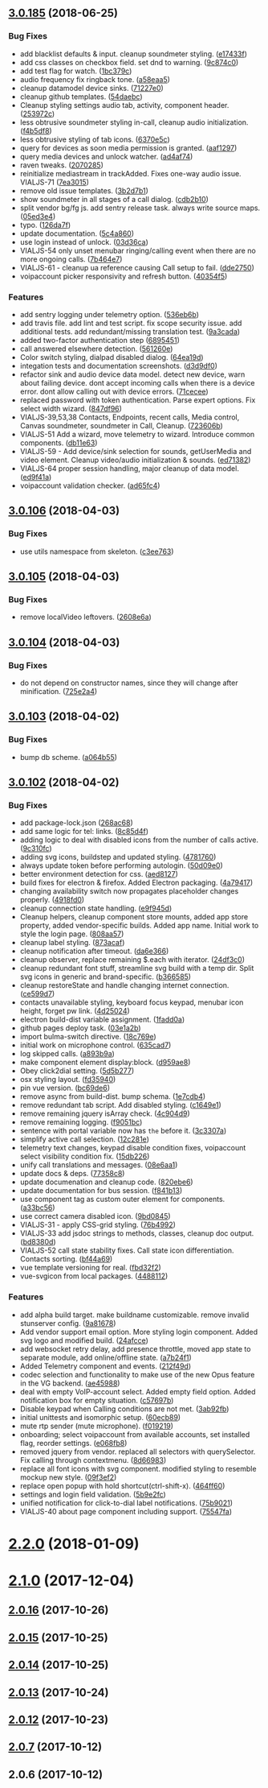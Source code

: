 <a name="3.0.185"></a>
## [3.0.185](https://github.com/voipgrid/vialer-js/compare/v3.0.106...v3.0.185) (2018-06-25)


### Bug Fixes

* add blacklist defaults & input. cleanup soundmeter styling. ([e17433f](https://github.com/voipgrid/vialer-js/commit/e17433f))
* add css classes on checkbox field. set dnd to warning. ([9c874c0](https://github.com/voipgrid/vialer-js/commit/9c874c0))
* add test flag for watch. ([1bc379c](https://github.com/voipgrid/vialer-js/commit/1bc379c))
* audio frequency fix ringback tone. ([a58eaa5](https://github.com/voipgrid/vialer-js/commit/a58eaa5))
* cleanup datamodel device sinks. ([71227e0](https://github.com/voipgrid/vialer-js/commit/71227e0))
* cleanup github templates. ([54daebc](https://github.com/voipgrid/vialer-js/commit/54daebc))
* Cleanup styling settings audio tab, activity, component header. ([253972c](https://github.com/voipgrid/vialer-js/commit/253972c))
* less obtrusive soundmeter styling in-call, cleanup audio initialization. ([f4b5df8](https://github.com/voipgrid/vialer-js/commit/f4b5df8))
* less obtrusive styling of tab icons. ([6370e5c](https://github.com/voipgrid/vialer-js/commit/6370e5c))
* query for devices as soon media permission is granted. ([aaf1297](https://github.com/voipgrid/vialer-js/commit/aaf1297))
* query media devices and unlock watcher. ([ad4af74](https://github.com/voipgrid/vialer-js/commit/ad4af74))
* raven tweaks. ([2070285](https://github.com/voipgrid/vialer-js/commit/2070285))
* reinitialize mediastream in trackAdded. Fixes one-way audio issue. VIALJS-71 ([7ea3015](https://github.com/voipgrid/vialer-js/commit/7ea3015))
* remove old issue templates. ([3b2d7b1](https://github.com/voipgrid/vialer-js/commit/3b2d7b1))
* show soundmeter in all stages of a call dialog. ([cdb2b10](https://github.com/voipgrid/vialer-js/commit/cdb2b10))
* split vendor bg/fg js. add sentry release task. always write source maps. ([05ed3e4](https://github.com/voipgrid/vialer-js/commit/05ed3e4))
* typo. ([126da7f](https://github.com/voipgrid/vialer-js/commit/126da7f))
* update documentation. ([5c4a860](https://github.com/voipgrid/vialer-js/commit/5c4a860))
* use login instead of unlock. ([03d36ca](https://github.com/voipgrid/vialer-js/commit/03d36ca))
* VIALJS-54 only unset menubar ringing/calling event when there are no more ongoing calls. ([7b464e7](https://github.com/voipgrid/vialer-js/commit/7b464e7))
* VIALJS-61 - cleanup ua reference causing Call setup to fail. ([dde2750](https://github.com/voipgrid/vialer-js/commit/dde2750))
* voipaccount picker responsivity and refresh button. ([40354f5](https://github.com/voipgrid/vialer-js/commit/40354f5))


### Features

* add sentry logging under telemetry option. ([536eb6b](https://github.com/voipgrid/vialer-js/commit/536eb6b))
* add travis file. add lint and test script. fix scope security issue. add additional tests. add redundant/missing translation test. ([9a3cada](https://github.com/voipgrid/vialer-js/commit/9a3cada))
* added two-factor authentication step ([6895451](https://github.com/voipgrid/vialer-js/commit/6895451))
* call answered elsewhere detection. ([561260e](https://github.com/voipgrid/vialer-js/commit/561260e))
* Color switch styling, dialpad disabled dialog. ([64ea19d](https://github.com/voipgrid/vialer-js/commit/64ea19d))
* integation tests and documentation screenshots. ([d3d9df0](https://github.com/voipgrid/vialer-js/commit/d3d9df0))
* refactor sink and audio device data model. detect new device, warn about failing device. dont accept incoming calls when there is a device error. dont allow calling out with device errors. ([71cecee](https://github.com/voipgrid/vialer-js/commit/71cecee))
* replaced password with token authentication. Parse expert options. Fix select width wizard. ([847df96](https://github.com/voipgrid/vialer-js/commit/847df96))
* VIALJS-39,53,38 Contacts, Endpoints, recent calls, Media control, Canvas soundmeter, soundmeter in Call, Cleanup. ([723606b](https://github.com/voipgrid/vialer-js/commit/723606b))
* VIALJS-51 Add a wizard, move telemetry to wizard. Introduce common components. ([db11e63](https://github.com/voipgrid/vialer-js/commit/db11e63))
* VIALJS-59 - Add device/sink selection for sounds, getUserMedia and video element. Cleanup video/audio initialization & sounds. ([ed71382](https://github.com/voipgrid/vialer-js/commit/ed71382))
* VIALJS-64 proper session handling, major cleanup of data model. ([ed9f41a](https://github.com/voipgrid/vialer-js/commit/ed9f41a))
* voipaccount validation checker. ([ad65fc4](https://github.com/voipgrid/vialer-js/commit/ad65fc4))



<a name="3.0.106"></a>
## [3.0.106](https://github.com/voipgrid/vialer-js/compare/v3.0.105...v3.0.106) (2018-04-03)


### Bug Fixes

* use utils namespace from skeleton. ([c3ee763](https://github.com/voipgrid/vialer-js/commit/c3ee763))



<a name="3.0.105"></a>
## [3.0.105](https://github.com/voipgrid/vialer-js/compare/v3.0.104...v3.0.105) (2018-04-03)


### Bug Fixes

* remove localVideo leftovers. ([2608e6a](https://github.com/voipgrid/vialer-js/commit/2608e6a))



<a name="3.0.104"></a>
## [3.0.104](https://github.com/voipgrid/vialer-js/compare/v3.0.103...v3.0.104) (2018-04-03)


### Bug Fixes

* do not depend on constructor names, since they will change after minification. ([725e2a4](https://github.com/voipgrid/vialer-js/commit/725e2a4))



<a name="3.0.103"></a>
## [3.0.103](https://github.com/voipgrid/vialer-js/compare/v3.0.102...v3.0.103) (2018-04-02)


### Bug Fixes

* bump db scheme. ([a064b55](https://github.com/voipgrid/vialer-js/commit/a064b55))



<a name="3.0.102"></a>
## [3.0.102](https://github.com/voipgrid/vialer-js/compare/v2.2.0...v3.0.102) (2018-04-02)


### Bug Fixes

* add package-lock.json ([268ac68](https://github.com/voipgrid/vialer-js/commit/268ac68))
* add same logic for tel: links. ([8c85d4f](https://github.com/voipgrid/vialer-js/commit/8c85d4f))
* adding logic to deal with disabled icons from the number of calls active. ([9c310fc](https://github.com/voipgrid/vialer-js/commit/9c310fc))
* adding svg icons, buildstep and updated styling. ([4781760](https://github.com/voipgrid/vialer-js/commit/4781760))
* always update token before performing autologin. ([50d09e0](https://github.com/voipgrid/vialer-js/commit/50d09e0))
* better environment detection for css. ([aed8127](https://github.com/voipgrid/vialer-js/commit/aed8127))
* build fixes for electron & firefox. Added Electron packaging. ([4a79417](https://github.com/voipgrid/vialer-js/commit/4a79417))
* changing availability switch now propagates placeholder changes properly. ([4918fd0](https://github.com/voipgrid/vialer-js/commit/4918fd0))
* cleanup connection state handling. ([e9f945d](https://github.com/voipgrid/vialer-js/commit/e9f945d))
* Cleanup helpers, cleanup component store mounts, added app store property, added vendor-specific builds. Added app name. Initial work to style the login page. ([808aa57](https://github.com/voipgrid/vialer-js/commit/808aa57))
* cleanup label styling. ([873acaf](https://github.com/voipgrid/vialer-js/commit/873acaf))
* cleanup notification after timeout. ([da6e366](https://github.com/voipgrid/vialer-js/commit/da6e366))
* cleanup observer, replace remaining $.each with iterator. ([24df3c0](https://github.com/voipgrid/vialer-js/commit/24df3c0))
* cleanup redundant font stuff, streamline svg build with a temp dir. Split svg icons in generic and brand-specific. ([b366585](https://github.com/voipgrid/vialer-js/commit/b366585))
* cleanup restoreState and handle changing internet connection. ([ce599d7](https://github.com/voipgrid/vialer-js/commit/ce599d7))
* contacts unavailable styling, keyboard focus keypad, menubar icon height, forget pw link. ([4d25024](https://github.com/voipgrid/vialer-js/commit/4d25024))
* electron build-dist variable assignment. ([1fadd0a](https://github.com/voipgrid/vialer-js/commit/1fadd0a))
* github pages deploy task. ([03e1a2b](https://github.com/voipgrid/vialer-js/commit/03e1a2b))
* import bulma-switch directive. ([18c769e](https://github.com/voipgrid/vialer-js/commit/18c769e))
* initial work on microphone control. ([635cad7](https://github.com/voipgrid/vialer-js/commit/635cad7))
* log skipped calls. ([a893b9a](https://github.com/voipgrid/vialer-js/commit/a893b9a))
* make component element display:block. ([d959ae8](https://github.com/voipgrid/vialer-js/commit/d959ae8))
* Obey click2dial setting. ([5d5b277](https://github.com/voipgrid/vialer-js/commit/5d5b277))
* osx styling layout. ([fd35940](https://github.com/voipgrid/vialer-js/commit/fd35940))
* pin vue version. ([bc69de6](https://github.com/voipgrid/vialer-js/commit/bc69de6))
* remove async from build-dist. bump schema. ([1e7cdb4](https://github.com/voipgrid/vialer-js/commit/1e7cdb4))
* remove redundant tab script. Add disabled styling. ([c1649e1](https://github.com/voipgrid/vialer-js/commit/c1649e1))
* remove remaining jquery isArray check. ([4c904d9](https://github.com/voipgrid/vialer-js/commit/4c904d9))
* remove remaining logging. ([f9051bc](https://github.com/voipgrid/vialer-js/commit/f9051bc))
* sentence with portal variable now has `the` before it. ([3c3307a](https://github.com/voipgrid/vialer-js/commit/3c3307a))
* simplify active call selection. ([12c281e](https://github.com/voipgrid/vialer-js/commit/12c281e))
* telemetry text changes, keypad disable condition fixes, voipaccount select visibility condition fix. ([15db226](https://github.com/voipgrid/vialer-js/commit/15db226))
* unify call translations and messages. ([08e6aa1](https://github.com/voipgrid/vialer-js/commit/08e6aa1))
* update docs & deps. ([77358c8](https://github.com/voipgrid/vialer-js/commit/77358c8))
* update documenation and cleanup code. ([820ebe6](https://github.com/voipgrid/vialer-js/commit/820ebe6))
* update documentation for bus session. ([f841b13](https://github.com/voipgrid/vialer-js/commit/f841b13))
* use component tag as custom outer element for components. ([a33bc56](https://github.com/voipgrid/vialer-js/commit/a33bc56))
* use correct camera disabled icon. ([9bd0845](https://github.com/voipgrid/vialer-js/commit/9bd0845))
* VIALJS-31 - apply CSS-grid styling. ([76b4992](https://github.com/voipgrid/vialer-js/commit/76b4992))
* VIALJS-33 add jsdoc strings to methods, classes, cleanup doc output. ([bd8380d](https://github.com/voipgrid/vialer-js/commit/bd8380d))
* VIALJS-52 call state stability fixes. Call state icon differentiation. Contacts sorting. ([bf44a69](https://github.com/voipgrid/vialer-js/commit/bf44a69))
* vue template versioning for real. ([fbd32f2](https://github.com/voipgrid/vialer-js/commit/fbd32f2))
* vue-svgicon from local packages. ([4488112](https://github.com/voipgrid/vialer-js/commit/4488112))


### Features

* add alpha build target. make buildname customizable. remove invalid stunserver config. ([9a81678](https://github.com/voipgrid/vialer-js/commit/9a81678))
* Add vendor support email option. More styling login component. Added svg logo and modified build. ([24afcce](https://github.com/voipgrid/vialer-js/commit/24afcce))
* add websocket retry delay, add presence throttle, moved app state to separate module, add online/offline state. ([a7b24f1](https://github.com/voipgrid/vialer-js/commit/a7b24f1))
* Added Telemetry component and events. ([212f49d](https://github.com/voipgrid/vialer-js/commit/212f49d))
* codec selection and functionality to make use of the new Opus feature in the VG backend. ([ae45988](https://github.com/voipgrid/vialer-js/commit/ae45988))
* deal with empty VoIP-account select. Added empty field option. Added notification box for empty situation. ([c57697b](https://github.com/voipgrid/vialer-js/commit/c57697b))
* Disable keypad when Calling conditions are not met. ([3ab92fb](https://github.com/voipgrid/vialer-js/commit/3ab92fb))
* initial unittests and isomorphic setup. ([60ecb89](https://github.com/voipgrid/vialer-js/commit/60ecb89))
* mute rtp sender (mute microphone). ([f019219](https://github.com/voipgrid/vialer-js/commit/f019219))
* onboarding; select voipaccount from available accounts, set installed flag, reorder settings. ([e068fb8](https://github.com/voipgrid/vialer-js/commit/e068fb8))
* removed jquery from vendor. replaced all selectors with querySelector. Fix calling through contextmenu. ([8d66983](https://github.com/voipgrid/vialer-js/commit/8d66983))
* replace all font icons with svg component. modified styling to resemble mockup new style. ([09f3ef2](https://github.com/voipgrid/vialer-js/commit/09f3ef2))
* replace open popup with hold shortcut(ctrl-shift-x). ([464ff60](https://github.com/voipgrid/vialer-js/commit/464ff60))
* settings and login field validation. ([5b9e2fc](https://github.com/voipgrid/vialer-js/commit/5b9e2fc))
* unified notification for click-to-dial label notifications. ([75b9021](https://github.com/voipgrid/vialer-js/commit/75b9021))
* VIALJS-40 about page component including support. ([75547fa](https://github.com/voipgrid/vialer-js/commit/75547fa))



<a name="2.2.0"></a>
# [2.2.0](https://github.com/voipgrid/vialer-js/compare/v2.1.0...v2.2.0) (2018-01-09)



<a name="2.1.0"></a>
# [2.1.0](https://github.com/voipgrid/vialer-js/compare/v2.0.16...v2.1.0) (2017-12-04)



<a name="2.0.16"></a>
## [2.0.16](https://github.com/voipgrid/vialer-js/compare/v2.0.15...v2.0.16) (2017-10-26)



<a name="2.0.15"></a>
## [2.0.15](https://github.com/voipgrid/vialer-js/compare/v2.0.14...v2.0.15) (2017-10-25)



<a name="2.0.14"></a>
## [2.0.14](https://github.com/voipgrid/vialer-js/compare/v2.0.13...v2.0.14) (2017-10-25)



<a name="2.0.13"></a>
## [2.0.13](https://github.com/voipgrid/vialer-js/compare/v2.0.12...v2.0.13) (2017-10-24)



<a name="2.0.12"></a>
## [2.0.12](https://github.com/voipgrid/vialer-js/compare/v2.0.7...v2.0.12) (2017-10-23)



<a name="2.0.7"></a>
## [2.0.7](https://github.com/voipgrid/vialer-js/compare/2.0.6...v2.0.7) (2017-10-12)



<a name="2.0.6"></a>
## 2.0.6 (2017-10-12)



